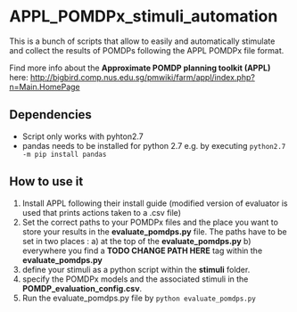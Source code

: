 # APPL_POMDPx_stimuli_automation
This is a bunch of scripts that allow to easily and automatically stimulate and collect the results of POMDPs following the APPL POMDPx file format.

Find more info about the **Approximate POMDP planning toolkit (APPL)** here:  http://bigbird.comp.nus.edu.sg/pmwiki/farm/appl/index.php?n=Main.HomePage

## Dependencies

* Script only works with pyhton2.7
* pandas needs to be installed for python 2.7 e.g. by executing `python2.7 -m pip install pandas`

## How to use it
1. Install APPL following their install guide (modified version of evaluator is used that prints actions taken to a .csv file) 
1. Set the correct paths to your POMDPx files and the place you want to store your results in the **evaluate_pomdps.py** file.
   The paths have to be set in two places : a) at the top of the **evaluate_pomdps.py**   b) everywhere you find a **TODO CHANGE PATH HERE** tag within the **evaluate_pomdps.py**
1. define your stimuli as a python script within the **stimuli** folder. 
1. specify the POMDPx models and the associated stimuli in the **POMDP_evaluation_config.csv**. 
1. Run the evaluate_pomdps.py file by `python evaluate_pomdps.py`
